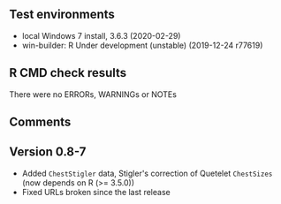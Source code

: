 ## Test environments
* local Windows 7 install, 3.6.3 (2020-02-29)
* win-builder: R Under development (unstable) (2019-12-24 r77619)

## R CMD check results
There were no ERRORs, WARNINGs or NOTEs 
  
## Comments


## Version 0.8-7 

* Added `ChestStigler` data, Stigler's correction of Quetelet `ChestSizes` (now depends on R (>= 3.5.0))
* Fixed URLs broken since the last release
